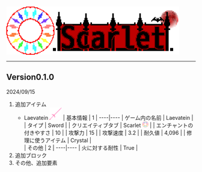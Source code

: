 ![Scarlet Logo](/IMG/Scarlet%20Logo.png)
___  
## Version0.1.0
2024/09/15
1. 追加アイテム  
    - Laevatein <img src="/IMG/laevatein-1.0.2.png" height="32px">
| 基本情報 | 1 |
----|----
| ゲーム内の名前 | Laevatein |
| タイプ | Sword |
| クリエイティブタブ | Scarlet <img src="/IMG/Scarlet%20MOD.png" height="16px"> |
| エンチャントの付きやすさ | 10 |
| 攻撃力 | 15 |
| 攻撃速度 | 3.2 |
| 耐久値 | 4,096 |
| 修理に使うアイテム | Crystal |  
| その他 | 2 |
----|----
| 火に対する耐性 | True |  
2. 追加ブロック  
3. その他、追加要素  
